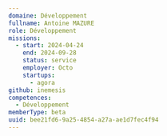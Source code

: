 ```yaml
---
domaine: Développement
fullname: Antoine MAZURE
role: Développement
missions:
  - start: 2024-04-24
    end: 2024-09-28
    status: service
    employer: Octo
    startups:
      - agora
github: inemesis
competences:
  - Développement
memberType: beta
uuid: bee21fd6-9a25-4854-a27a-ae1d7fec4f94
---
```

